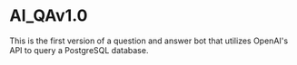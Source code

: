 # AI_QAv1.0
This is the first version of a question and answer bot that utilizes OpenAI's API to query a PostgreSQL database.

